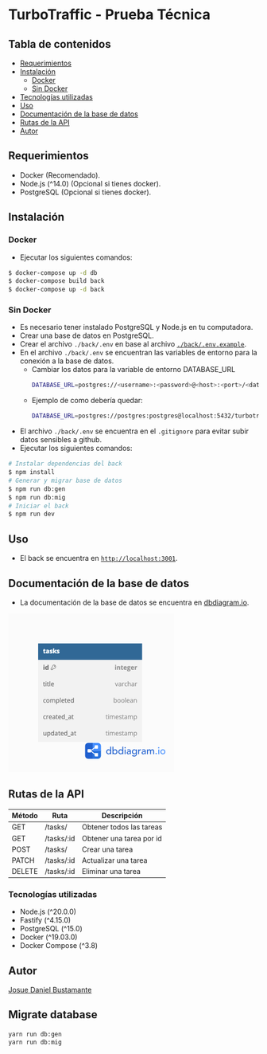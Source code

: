 # TurboTraffic - Prueba Técnica

## Tabla de contenidos
- [Requerimientos](#requerimientos)
- [Instalación](#instalación)
  - [Docker](#docker)
  - [Sin Docker](#sin-docker)
- [Tecnologías utilizadas](#tecnologías-utilizadas)
- [Uso](#uso)
- [Documentación de la base de datos](#documentación-de-la-base-de-datos)
- [Rutas de la API](#rutas-de-la-api)
- [Autor](#autor)

## Requerimientos
- Docker (Recomendado).
- Node.js (^14.0) (Opcional si tienes docker).
- PostgreSQL (Opcional si tienes docker).

## Instalación
### Docker
- Ejecutar los siguientes comandos:
```sh
$ docker-compose up -d db
$ docker-compose build back
$ docker-compose up -d back
```
### Sin Docker
- Es necesario tener instalado PostgreSQL y Node.js en tu computadora.
- Crear una base de datos en PostgreSQL.
- Crear el archivo `./back/.env` en base al archivo [`./back/.env.example`][#2].
- En el archivo `./back/.env` se encuentran las variables de entorno para la conexión a la base de datos.
  - Cambiar los datos para la variable de entorno DATABASE_URL
    ```sh
    DATABASE_URL=postgres://<username>:<password>@<host>:<port>/<database_name>
    ```
  - Ejemplo de como debería quedar:
    ```sh
    DATABASE_URL=postgres://postgres:postgres@localhost:5432/turbotraffic
    ```
- El archivo `./back/.env` se encuentra en el `.gitignore` para evitar subir datos sensibles a github.
- Ejecutar los siguientes comandos:
```sh
# Instalar dependencias del back
$ npm install
# Generar y migrar base de datos
$ npm run db:gen
$ npm run db:mig
# Iniciar el back
$ npm run dev
```

## Uso
- El back se encuentra en [`http://localhost:3001`][#1].

## Documentación de la base de datos
- La documentación de la base de datos se encuentra en [dbdiagram.io][#3].

![Diagrama de la base de datos](./docs/dbdiagram.png "Diagrama de la base de datos")

## Rutas de la API
| Método | Ruta | Descripción |
| ------ | ---- | ----------- |
| GET | /tasks/ | Obtener todos las tareas |
| GET | /tasks/:id | Obtener una tarea por id |
| POST | /tasks/ | Crear una tarea |
| PATCH | /tasks/:id | Actualizar una tarea |
| DELETE | /tasks/:id | Eliminar una tarea |

### Tecnologías utilizadas
- Node.js (^20.0.0)
- Fastify (^4.15.0)
- PostgreSQL (^15.0)
- Docker (^19.03.0)
- Docker Compose (^3.8)

## Autor
[Josue Daniel Bustamante](https://github.com/josuedanielbust)

[#1]: http://localhost:3001
[#2]: ./back/.env.example
[#3]: https://dbdiagram.io/d/64ddbb6e02bd1c4a5eead1e2
[#4]: ./docs/dbdiagram.png


## Migrate database
``` shell
yarn run db:gen
yarn run db:mig
```
